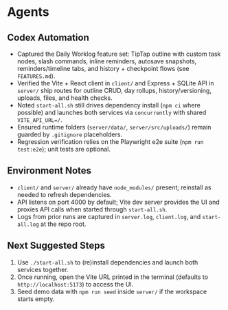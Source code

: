 # Agents

## Codex Automation
- Captured the Daily Worklog feature set: TipTap outline with custom task nodes, slash commands, inline reminders, autosave snapshots, reminders/timeline tabs, and history + checkpoint flows (see `FEATURES.md`).
- Verified the Vite + React client in `client/` and Express + SQLite API in `server/` ship routes for outline CRUD, day rollups, history/versioning, uploads, files, and health checks.
- Noted `start-all.sh` still drives dependency install (`npm ci` where possible) and launches both services via `concurrently` with shared `VITE_API_URL=/`.
- Ensured runtime folders (`server/data/`, `server/src/uploads/`) remain guarded by `.gitignore` placeholders.
- Regression verification relies on the Playwright e2e suite (`npm run test:e2e`); unit tests are optional.

## Environment Notes
- `client/` and `server/` already have `node_modules/` present; reinstall as needed to refresh dependencies.
- API listens on port 4000 by default; Vite dev server provides the UI and proxies API calls when started through `start-all.sh`.
- Logs from prior runs are captured in `server.log`, `client.log`, and `start-all.log` at the repo root.

## Next Suggested Steps
1. Use `./start-all.sh` to (re)install dependencies and launch both services together.
2. Once running, open the Vite URL printed in the terminal (defaults to `http://localhost:5173`) to access the UI.
3. Seed demo data with `npm run seed` inside `server/` if the workspace starts empty.
